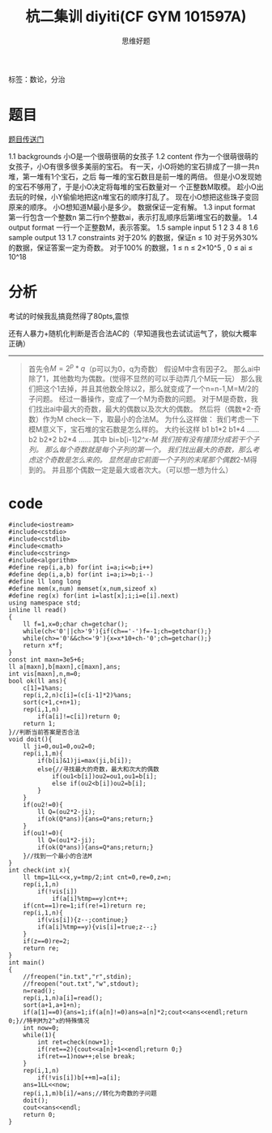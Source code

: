 ﻿---
title: 杭二集训 diyiti(CF GYM 101597A)
subtitle: "思维好题"
tags: 
 - 数论
 - 分治
grammar_cjkRuby: true
catalog: true
layout:  post
header-img: "img/header/P7.jpg"
preview-img: "/img/preview/P7.jpg"
---
标签：数论，分治

# 题目

[题目传送门](http://codeforces.com/gym/101597/problem/A)

1.1 backgrounds
小O是一个很萌很萌的女孩子
1.2 content
作为一个很萌很萌的女孩子，小O有很多很多美丽的宝石。 有一天，小O将她的宝石排成了一排一共n堆，第一堆有1个宝石，之后 每一堆的宝石数目是前一堆的两倍。 但是小O发现她的宝石不够用了，于是小O决定将每堆的宝石数量对一 个正整数M取模。 趁小O出去玩的时候，小Y偷偷地把这n堆宝石的顺序打乱了。 现在小O想把这些珠子变回原来的顺序。 小O想知道M最小是多少。 数据保证一定有解。
1.3 input format
第一行包含一个整数n 第二行n个整数ai，表示打乱顺序后第i堆宝石的数量。
1.4 output format
一行一个正整数M，表示答案。
1.5 sample input
5 
1 2 3 4 8
1.6 sample output
13
1.7 constraints 
对于20% 的数据，保证n ≤ 10 
对于另外30%的数据，保证答案一定为奇数。 
对于100% 的数据，1 ≤ n ≤ 2×10^5 , 0 ≤ ai ≤ 10^18


# 分析

考试的时候我乱搞竟然得了80pts,震惊

还有人暴力+随机化判断是否合法AC的（早知道我也去试试运气了，貌似大概率正确）

------


>首先令$M=2^p*q$（p可以为0，q为奇数）
假设M中含有因子2。
那么ai中除了1，其他数均为偶数。(觉得不显然的可以手动弄几个M玩一玩）
那么我们把这个1去掉，并且其他数全除以2，那么就变成了一个n=n-1,M=M/2的子问题。
经过一番操作，变成了一个M为奇数的问题。
对于M是奇数，我们找出ai中最大的奇数，最大的偶数以及次大的偶数。
然后将（偶数*2-奇数）作为M check一下，取最小的合法M。
为什么这样做：
我们考虑一下模M意义下，宝石堆的宝石数是怎么样的。
大约长这样
b1 b1\*2 b1\*4 …… b2 b2\*2 b2\*4 ……
其中 bi=b[i-1]*2^x-M
我们按有没有撞顶分成若干个子列。
那么每个奇数就是每个子列的第一个。
我们找出最大的奇数，那么考虑这个奇数是怎么来的。
显然是由它前面一个子列的末尾那个偶数*2-M得到的。
并且那个偶数一定是最大或者次大。（可以想一想为什么）


# code

```
#include<iostream>
#include<cstdio>
#include<cstdlib>
#include<cmath>
#include<cstring>
#include<algorithm>
#define rep(i,a,b) for(int i=a;i<=b;i++)
#define dep(i,a,b) for(int i=a;i>=b;i--)
#define ll long long
#define mem(x,num) memset(x,num,sizeof x)
#define reg(x) for(int i=last[x];i;i=e[i].next)
using namespace std;
inline ll read()
{
	ll f=1,x=0;char ch=getchar();
	while(ch<'0'||ch>'9'){if(ch=='-')f=-1;ch=getchar();}
	while(ch>='0'&&ch<='9'){x=x*10+ch-'0';ch=getchar();}
	return x*f;
}
const int maxn=3e5+6;
ll a[maxn],b[maxn],c[maxn],ans;
int vis[maxn],n,m=0;
bool ok(ll ans){
	c[1]=1%ans;
	rep(i,2,n)c[i]=(c[i-1]*2)%ans;
	sort(c+1,c+n+1);
	rep(i,1,n)
		if(a[i]!=c[i])return 0;
	return 1;
}//判断当前答案是否合法
void doit(){
	ll ji=0,ou1=0,ou2=0;
	rep(i,1,m){
		if(b[i]&1)ji=max(ji,b[i]);
		else{//寻找最大的奇数，最大和次大的偶数
			if(ou1<b[i])ou2=ou1,ou1=b[i];
			else if(ou2<b[i])ou2=b[i];
		}
	}
	if(ou2!=0){
		ll Q=(ou2*2-ji);
		if(ok(Q*ans)){ans=Q*ans;return;}
	}
	if(ou1!=0){
	 	ll Q=(ou1*2-ji);
	 	if(ok(Q*ans)){ans=Q*ans;return;}
	}//找到一个最小的合法M
}
int check(int x){
	ll tmp=1LL<<x,y=tmp/2;int cnt=0,re=0,z=n; 
	rep(i,1,n)
		if(!vis[i])
			if(a[i]%tmp==y)cnt++;
	if(cnt==1)re=1;if(re!=1)return re;
	rep(i,1,n){
		if(vis[i]){z--;continue;}
		if(a[i]%tmp==y){vis[i]=true;z--;}
	}
	if(z==0)re=2;
	return re;
}
int main()
{
	//freopen("in.txt","r",stdin);
	//freopen("out.txt","w",stdout);
	n=read();
	rep(i,1,n)a[i]=read();
	sort(a+1,a+1+n);
	if(a[1]==0){ans=1;if(a[n]!=0)ans=a[n]*2;cout<<ans<<endl;return 0;}//特判M为2^x的特殊情况 
	int now=0;
	while(1){
		int ret=check(now+1);
		if(ret==2){cout<<a[n]+1<<endl;return 0;}
		if(ret==1)now++;else break;
	}
	rep(i,1,n)
		if(!vis[i])b[++m]=a[i];
	ans=1LL<<now;
	rep(i,1,m)b[i]/=ans;//转化为奇数的子问题
	doit();
	cout<<ans<<endl;
	return 0;
}

```

